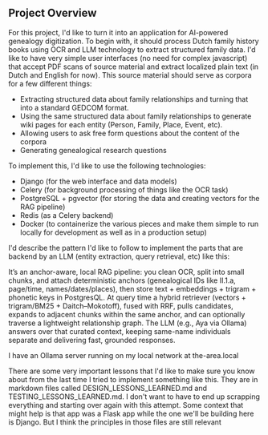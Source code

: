 ## Project Overview

For this project, I'd like to turn it into an application for AI-powered
genealogy digitization. To begin with, it should process Dutch family history
books using OCR and LLM technology to extract structured family data. I'd like
to have very simple user interfaces (no need for complex javascript) that
accept PDF scans of source material and extract localized plain text (in Dutch
and English for now). This source material should serve as corpora for a few
different things: 

* Extracting structured data about family relationships and turning that into a
  standard GEDCOM format.
* Using the same structured data about family relationships to generate wiki
  pages for each entity (Person, Family, Place, Event, etc).
* Allowing users to ask free form questions about the content of the corpora
* Generating genealogical research questions

To implement this, I'd like to use the following technologies:

* Django (for the web interface and data models)
* Celery (for background processing of things like the OCR task)
* PostgreSQL + pgvector (for storing the data and creating vectors for the RAG
  pipeline)
* Redis (as a Celery backend)
* Docker (to containerize the various pieces and make them simple to run
  locally for development as well as in a production setup)

I'd describe the pattern I'd like to follow to implement the parts that are
backend by an LLM (entity extraction, query retrieval, etc) like this:

It’s an anchor-aware, local RAG pipeline: you clean OCR, split into small
chunks, and attach deterministic anchors (genealogical IDs like II.1.a,
page/time, names/dates/places), then store text + embeddings + trigram +
phonetic keys in PostgresQL. At query time a hybrid retriever (vectors +
trigram/BM25 + Daitch–Mokotoff), fused with RRF, pulls candidates, expands to
adjacent chunks within the same anchor, and can optionally traverse a
lightweight relationship graph. The LLM (e.g., Aya via Ollama) answers over
that curated context, keeping same-name individuals separate and delivering
fast, grounded responses.

I have an Ollama server running on my local network at the-area.local

There are some very important lessons that I'd like to make sure you know about
from the last time I tried to implement something like this. They are in
markdown files called DESIGN_LESSONS_LEARNED.md and TESTING_LESSONS_LEARNED.md.
I don't want to have to end up scrapping everything and starting over again
with this attempt. Some context that might help is that app was a Flask app
while the one we'll be building here is Django. But I think the principles in
those files are still relevant 
